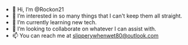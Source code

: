 - 👋 Hi, I’m @Rockon21
- 👀 I’m interested in so many things that I can't keep them all straight.
- 🌱 I’m currently learning new tech.
- 💞️ I’m looking to collaborate on whatever I can assist with.
- 📫 You can reach me at slipperywhenwet80@outlook.com

<!---
Rockon21/Rockon21 is a ✨ special ✨ repository because its `README.md` (this file) appears on your GitHub profile.
You can click the Preview link to take a look at your changes.
--->
